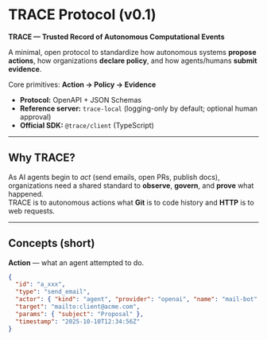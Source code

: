 # TRACE Protocol (v0.1)

**TRACE — Trusted Record of Autonomous Computational Events**

A minimal, open protocol to standardize how autonomous systems **propose actions**, how organizations **declare policy**, and how agents/humans **submit evidence**.

Core primitives: **Action → Policy → Evidence**

- **Protocol:** OpenAPI + JSON Schemas  
- **Reference server:** `trace-local` (logging-only by default; optional human approval)  
- **Official SDK:** `@trace/client` (TypeScript)

---

## Why TRACE?
As AI agents begin to *act* (send emails, open PRs, publish docs), organizations need a shared standard to **observe**, **govern**, and **prove** what happened.  
TRACE is to autonomous actions what **Git** is to code history and **HTTP** is to web requests.

---

## Concepts (short)

**Action** — what an agent attempted to do.
```json
{
  "id": "a_xxx",
  "type": "send_email",
  "actor": { "kind": "agent", "provider": "openai", "name": "mail-bot" },
  "target": "mailto:client@acme.com",
  "params": { "subject": "Proposal" },
  "timestamp": "2025-10-10T12:34:56Z"
}

